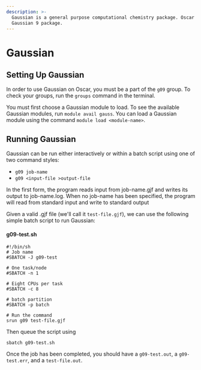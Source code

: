 ```yaml
---
description: >-
  Gaussian is a general purpose computational chemistry package. Oscar uses the
  Gaussian 9 package.
---
```


# Gaussian

## Setting Up Gaussian

In order to use Gaussian on Oscar, you must be a part of the `g09` group. To check your groups, run the `groups` command in the terminal.

You must first choose a Gaussian module to load. To see the available Gaussian modules, run `module avail gauss`. You can load a Gaussian module using the command `module load <module-name>`. 

## Running Gaussian

Gaussian can be run either interactively or within a batch script using one of two command styles:

* `g09 job-name`
* `g09 <input-file >output-file`

In the first form, the program reads input from job-name.gjf and writes its output to job-name.log. When no job-name has been specified, the program will read from standard input and write to standard output

Given a valid .gjf file \(we'll call it `test-file.gjf`\), we can use the following simple batch script to run Gaussian:

#### g09-test.sh

```text
#!/bin/sh
# Job name
#SBATCH -J g09-test

# One task/node
#SBATCH -n 1

# Eight CPUs per task
#SBATCH -c 8

# batch partition
#SBATCH -p batch

# Run the command
srun g09 test-file.gjf
```

Then queue the script using

```text
sbatch g09-test.sh
```

Once the job has been completed, you should have a `g09-test.out`, a `g09-test.err`, and a `test-file.out`.

